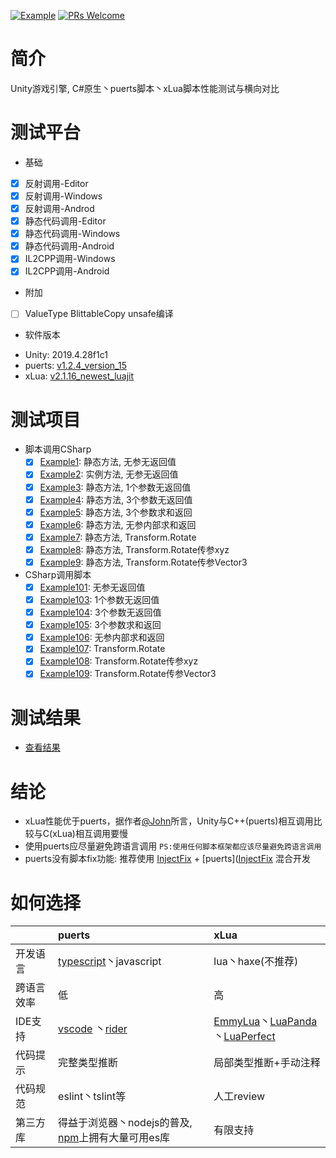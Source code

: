 [![Example](https://img.shields.io/badge/Test-example-blue.svg)](/Assets/CScripts/Examples)
[![PRs Welcome](https://img.shields.io/badge/PRs-welcome-blue.svg)](https://github.com/throw-out/PerformanceTesting/pulls)

# 简介
 Unity游戏引擎, C#原生丶puerts脚本丶xLua脚本性能测试与横向对比

# 测试平台
 * 基础
 - [x] 反射调用-Editor
 - [x] 反射调用-Windows
 - [x] 反射调用-Androd
 - [x] 静态代码调用-Editor
 - [x] 静态代码调用-Windows
 - [x] 静态代码调用-Android
 - [x] IL2CPP调用-Windows
 - [x] IL2CPP调用-Android

 * 附加
 - [ ] ValueType BlittableCopy unsafe编译

 * 软件版本
 - Unity: 2019.4.28f1c1
 - puerts: [v1.2.4_version_15](https://github.com/Tencent/puerts/releases/tag/Unity_Plugin_1.2.4)
 - xLua: [v2.1.16_newest_luajit](https://github.com/Tencent/xLua/releases/tag/v2.1.16_newest_luajit)

# 测试项目
 * 脚本调用CSharp
    - [x] [Example1](/Assets/CScripts/Examples/Example1.cs): 静态方法, 无参无返回值
    - [x] [Example2](/Assets/CScripts/Examples/Example2.cs): 实例方法, 无参无返回值
    - [x] [Example3](/Assets/CScripts/Examples/Example3.cs): 静态方法, 1个参数无返回值
    - [x] [Example4](/Assets/CScripts/Examples/Example4.cs): 静态方法, 3个参数无返回值
    - [x] [Example5](/Assets/CScripts/Examples/Example5.cs): 静态方法, 3个参数求和返回 
    - [x] [Example6](/Assets/CScripts/Examples/Example6.cs): 静态方法, 无参内部求和返回 
    - [x] [Example7](/Assets/CScripts/Examples/Example7.cs): 静态方法, Transform.Rotate
    - [x] [Example8](/Assets/CScripts/Examples/Example8.cs): 静态方法, Transform.Rotate传参xyz 
    - [x] [Example9](/Assets/CScripts/Examples/Example9.cs): 静态方法, Transform.Rotate传参Vector3 
    
 * CSharp调用脚本
    - [x] [Example101](/Assets/CScripts/Examples/Example101.cs): 无参无返回值
    - [x] [Example103](/Assets/CScripts/Examples/Example103.cs): 1个参数无返回值
    - [x] [Example104](/Assets/CScripts/Examples/Example104.cs): 3个参数无返回值
    - [x] [Example105](/Assets/CScripts/Examples/Example105.cs): 3个参数求和返回 
    - [x] [Example106](/Assets/CScripts/Examples/Example106.cs): 无参内部求和返回 
    - [x] [Example107](/Assets/CScripts/Examples/Example107.cs): Transform.Rotate
    - [x] [Example108](/Assets/CScripts/Examples/Example108.cs): Transform.Rotate传参xyz 
    - [x] [Example109](/Assets/CScripts/Examples/Example109.cs): Transform.Rotate传参Vector3 

# 测试结果
 * [查看结果](/States)

# 结论
 * xLua性能优于puerts，据作者[@John](https://github.com/chexiongsheng)所言，Unity与C++(puerts)相互调用比较与C(xLua)相互调用要慢
 * 使用puerts应尽量避免跨语言调用 `PS:使用任何脚本框架都应该尽量避免跨语言调用`
 * puerts没有脚本fix功能: 推荐使用 [InjectFix](https://github.com/Tencent/InjectFix) + [puerts]([InjectFix](https://github.com/Tencent/puerts) 混合开发

# 如何选择
|               | puerts                        | xLua                          |
| :-----        | :-----                        | :-----                        |
| 开发语言       | [typescript](https://www.tslang.cn/)丶javascript        | lua丶haxe(不推荐)              |
| 跨语言效率     |       低                      |           高                    |
| IDE支持        | [vscode](https://code.visualstudio.com/) 丶[rider](https://www.jetbrains.com/rider/) | [EmmyLua](https://github.com/EmmyLua)丶[LuaPanda](https://github.com/Tencent/LuaPanda)丶[LuaPerfect](https://github.com/jiangzheng1986/LuaPerfect)               |
| 代码提示       | 完整类型推断                   |  局部类型推断+手动注释          |
| 代码规范       | eslint丶tslint等               |  人工review                   |
| 第三方库       | 得益于浏览器丶nodejs的普及, [npm](https://www.npmjs.com/)上拥有大量可用es库 | 有限支持      |
